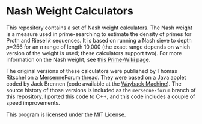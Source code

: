 # Nash Weight Calculators

This repository contains a set of Nash weight calculators. The Nash weight is a
measure used in prime-searching to estimate the density of primes for Proth and
Riesel *k* sequences. It is based on running a Nash sieve to depth *p*=256 for
an *n* range of length 10,000 (the exact range depends on which version of the
weight is used; these calculators support two). For more information on the Nash
weight, see [this Prime-Wiki page](https://www.rieselprime.de/ziki/Nash_weight).

The original versions of these calculators were published by Thomas Ritschel on
a [MersenneForum thread](https://www.mersenneforum.org/showthread.php?t=7213).
They were based on a Java applet coded by Jack Brennen (code available at the
[Wayback Machine](https://web.archive.org/web/20230421222216/https://www.brennen.net/primes/ProthWeight.java)).
The source history of those versions is included as the `mersenne-forum` branch
of this repository. I ported this code to C++, and this code includes a couple
of speed improvements.

This program is licensed under the MIT License.
